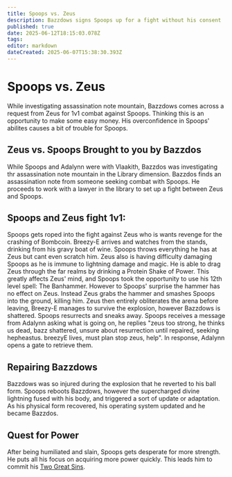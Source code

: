 ```yaml
---
title: Spoops vs. Zeus
description: Bazzdows signs Spoops up for a fight without his consent
published: true
date: 2025-06-12T18:15:03.078Z
tags: 
editor: markdown
dateCreated: 2025-06-07T15:38:30.393Z
---
```


# Spoops vs. Zeus
While investigating assassination note mountain, Bazzdows comes across a request from Zeus for 1v1 combat against Spoops. Thinking this is an opportunity to make some easy money. His overconfidence in Spoops' abilites causes a bit of trouble for Spoops. 

## Zeus vs. Spoops Brought to you by Bazzdos
While Spoops and Adalynn were with Vlaakith, Bazzdos was investigating thr assassination note mountain in the Library dimension. Bazzdos finds an assassination note from someone seeking combat with Spoops. He proceeds to work with a lawyer in the library to set up a fight between Zeus and Spoops.

## Spoops and Zeus fight 1v1: 
Spoops gets roped into the fight against Zeus who is wants revenge for the crashing of Bombcoin. Breezy-E arrives and watches from the stands, drinking from his gravy boat of wine. Spoops throws everything he has at Zeus but cant even scratch him. Zeus also is having difficulty damaging Spoops as he is immune to lightning damage and magic. He is able to drag Zeus through the far realms by drinking a Protein Shake of Power. This greatly affects Zeus' mind, and Spoops took the opportunity to use his 12th level spell: The Banhammer. However to Spoops' surprise the hammer has no effect on Zeus. Instead Zeus grabs the hammer and smashes Spoops into the ground, killing him. Zeus then entirely obliterates the arena before leaving, Breezy-E manages to survive the explosion, however Bazzdows is shattered. Spoops resurrects and sneaks away. Spoops receives a message from Adalynn asking what is going on, he replies "zeus too strong, he thinks us dead, bazz shattered, unsure about resurrection until repaired, seeking hepheastus. breezyE lives, must plan stop zeus, help". In response, Adalynn opens a gate to retrieve them.


## Repairing Bazzdows
Bazzdows was so injured during the explosion that he reverted to his ball form. Spoops reboots Bazzdows, however the supercharged divine lightning fused with his body, and triggered a sort of update or adaptation. As his physical form recovered, his operating system updated and he became Bazzdos.



## Quest for Power
After being humiliated and slain, Spoops gets desperate for more strength. He puts all his focus on acquiring more power quickly. This leads him to commit his [Two Great Sins](/Events/the-great-sins-of-spoops).